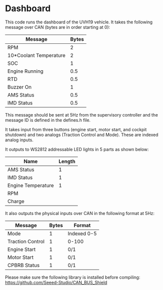 # Dashboard

This code runs the dashboard of the UVH19 vehicle. It takes the following message over CAN (bytes are in order starting at 0):

| Message                | Bytes |
|------------------------|-------|
| RPM                    | 2     |
| 10*Coolant Temperature | 2     |
| SOC                    | 1     |
| Engine Running         | 0.5   |
| RTD                    | 0.5   |
| Buzzer On              | 1     |
| AMS Status             | 0.5   |
| IMD Status             | 0.5   |

This message should be sent at 5Hz from the supervisory controller and the message ID is defined in the defines.h file. 

It takes input from three buttons (engine start, motor start, and cockpit shutdown) and two analogs (Traction Control and Mode). These are indexed analog inputs.

It outputs to WS2812 addressable LED lights in 5 parts as shown below: 

| Name               | Length |
|--------------------|--------|
| AMS Status         | 1      |
| IMD Status         | 1      |
| Engine Temperature | 1      |
| RPM	               |        |
| Charge             | 	      |


It also outputs the physical inputs over CAN in the following format at 5Hz:

| Message            | Bytes | Format      |
|--------------------|-------|-------------|
| Mode               | 1     | Indexed 0-5 |
| Traction   Control | 1     | 0-100       |
| Engine Start       | 1     | 0/1         |
| Motor Start        | 1     | 0/1         |
| CPBRB Status       | 1     | 0/1         |

Please make sure the following library is installed before compiling: https://github.com/Seeed-Studio/CAN_BUS_Shield